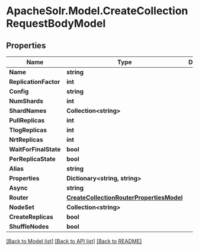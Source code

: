 # ApacheSolr.Model.CreateCollectionRequestBodyModel

## Properties

Name | Type | Description | Notes
------------ | ------------- | ------------- | -------------
**Name** | **string** |  | [optional] 
**ReplicationFactor** | **int** |  | [optional] 
**Config** | **string** |  | [optional] 
**NumShards** | **int** |  | [optional] 
**ShardNames** | **Collection&lt;string&gt;** |  | [optional] 
**PullReplicas** | **int** |  | [optional] 
**TlogReplicas** | **int** |  | [optional] 
**NrtReplicas** | **int** |  | [optional] 
**WaitForFinalState** | **bool** |  | [optional] 
**PerReplicaState** | **bool** |  | [optional] 
**Alias** | **string** |  | [optional] 
**Properties** | **Dictionary&lt;string, string&gt;** |  | [optional] 
**Async** | **string** |  | [optional] 
**Router** | [**CreateCollectionRouterPropertiesModel**](CreateCollectionRouterPropertiesModel.md) |  | [optional] 
**NodeSet** | **Collection&lt;string&gt;** |  | [optional] 
**CreateReplicas** | **bool** |  | [optional] 
**ShuffleNodes** | **bool** |  | [optional] 

[[Back to Model list]](../README.md#documentation-for-models) [[Back to API list]](../README.md#documentation-for-api-endpoints) [[Back to README]](../README.md)

